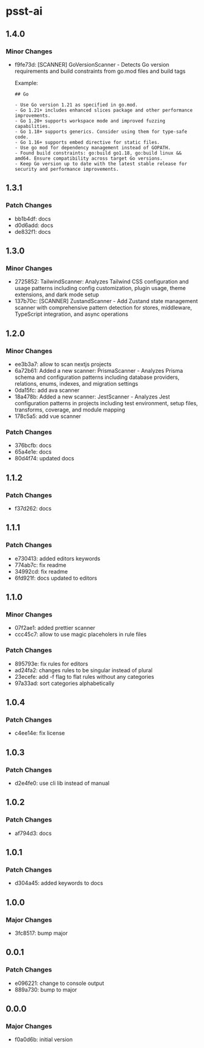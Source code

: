 # psst-ai

## 1.4.0

### Minor Changes

- f9fe73d: [SCANNER] GoVersionScanner - Detects Go version requirements and build constraints from go.mod files and build tags

  Example:

  ```
  ## Go

  - Use Go version 1.21 as specified in go.mod.
  - Go 1.21+ includes enhanced slices package and other performance improvements.
  - Go 1.20+ supports workspace mode and improved fuzzing capabilities.
  - Go 1.18+ supports generics. Consider using them for type-safe code.
  - Go 1.16+ supports embed directive for static files.
  - Use go mod for dependency management instead of GOPATH.
  - Found build constraints: go:build go1.18, go:build linux && amd64. Ensure compatibility across target Go versions.
  - Keep Go version up to date with the latest stable release for security and performance improvements.
  ```

## 1.3.1

### Patch Changes

- bb1b4df: docs
- d0d6add: docs
- de832f1: docs

## 1.3.0

### Minor Changes

- 2725852: TailwindScanner: Analyzes Tailwind CSS configuration and usage patterns including config customization, plugin usage, theme extensions, and dark mode setup
- 137b70c: [SCANNER] ZustandScanner - Add Zustand state management scanner with comprehensive pattern detection for stores, middleware, TypeScript integration, and async operations

## 1.2.0

### Minor Changes

- ee3b3a7: allow to scan nextjs projects
- 6a72b61: Added a new scanner: PrismaScanner - Analyzes Prisma schema and configuration patterns including database providers, relations, enums, indexes, and migration settings
- 0da15fc: add ava scanner
- 18a478b: Added a new scanner: JestScanner - Analyzes Jest configuration patterns in projects including test environment, setup files, transforms, coverage, and module mapping
- 178c5a5: add vue scanner

### Patch Changes

- 376bcfb: docs
- 65a4e1e: docs
- 80d4f74: updated docs

## 1.1.2

### Patch Changes

- f37d262: docs

## 1.1.1

### Patch Changes

- e730413: added editors keywords
- 774ab7c: fix readme
- 34992cd: fix readme
- 6fd921f: docs updated to editors

## 1.1.0

### Minor Changes

- 07f2ae1: added prettier scanner
- ccc45c7: allow to use magic placeholers in rule files

### Patch Changes

- 895793e: fix rules for editors
- ad24fa2: changes rules to be singular instead of plural
- 23ecefe: add -f flag to flat rules without any categories
- 97a33ad: sort categories alphabetically

## 1.0.4

### Patch Changes

- c4ee14e: fix license

## 1.0.3

### Patch Changes

- d2e4fe0: use cli lib instead of manual

## 1.0.2

### Patch Changes

- af794d3: docs

## 1.0.1

### Patch Changes

- d304a45: added keywords to docs

## 1.0.0

### Major Changes

- 3fc8517: bump major

## 0.0.1

### Patch Changes

- e096221: change to console output
- 889a730: bump to major

## 0.0.0

### Major Changes

- f0a0d6b: initial version
